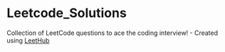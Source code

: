 # Leetcode_Solutions
Collection of LeetCode questions to ace the coding interview! - Created using [LeetHub](https://github.com/QasimWani/LeetHub)
